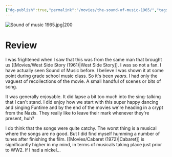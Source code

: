```yaml
---
{"dg-publish":true,"permalink":"/movies/the-sound-of-music-1965/","tags":["movies"],"created":"2024-05-07","updated":"2025-03-13"}
---
```



![Sound of music 1965.jpg|200](/img/user/Attachments/Sound%20of%20music%201965.jpg)

# Review

I was frightened when I saw that this was from the same man that brought us [[Movies/West Side Story (1961)\|West Side Story]]. I was so not a fan. I have actually seen Sound of Music before. I believe I was shown it at some point during grade school music class. So it's been *years*. I had only the vaguest of recollections of the movie. A small handful of scenes or bits of song.

It was generally enjoyable. It did lapse a bit too much into the sing-talking that I can't stand. I did enjoy how we start with this super happy dancing and singing Funtime and by the end of the movies we're heading in a crypt from the Nazis. They really like to leave their mark whenever they're present, huh?

I do think that the songs were quite catchy. The worst thing is a musical where the songs are no good. But I did find myself humming a number of tunes after finishing the film. [[Movies/Cabaret (1972)\|Cabaret]] is significantly higher in my mind, in terms of musicals taking place just prior to WW2. If I had a nickel...
